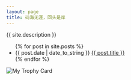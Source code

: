 ```yaml
---
layout: page
title: 码海无涯，回头是岸
---
```


<div class="meta"><span>{{ site.description }}</span></div>
<ul>
    {% for post in site.posts %}
    <li>{{ post.date | date_to_string }} <a href="{{ site.baseurl }}{{ post.url }}">{{ post.title }}</a></li>
    {% endfor %}
</ul>

![My Trophy Card](http://psnine.com/card/pw__1316)
